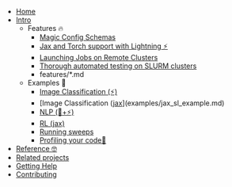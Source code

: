* [Home](index.md)
* [Intro](intro.md)
  * Features 🔥
    * [Magic Config Schemas](features/auto_schema.md)
    * [Jax and Torch support with Lightning ⚡](features/jax.md)
    * [Launching Jobs on Remote Clusters](features/remote_slurm_launcher.md)
    * [Thorough automated testing on SLURM clusters](features/testing.md)
    * features/*.md
  * Examples 🧪
    * [Image Classification (⚡)](examples/supervised_learning.md)
    * [Image Classification ([jax](+⚡)](examples/jax_sl_example.md)
    * [NLP (🤗+⚡)](examples/nlp.md)
    * [RL (jax)](examples/jax_rl_example.md)
    * [Running sweeps](examples/sweeps.md)
    * [Profiling your code📎](examples/profiling.md)
* [Reference 🤓](reference/SUMMARY.md)
* [Related projects](related.md)
* [Getting Help](help.md)
* [Contributing](contributing.md)
